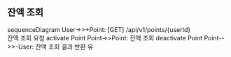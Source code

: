 ## 잔액 조회
sequenceDiagram
User->>+Point: [GET] /api/v1/points/{userId}<br>잔액 조회 요청
activate Point
Point->>Point: 잔액 조회
deactivate Point
Point-->>-User: 잔액 조회 결과 반환
유